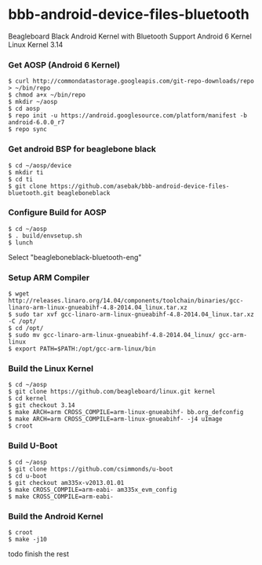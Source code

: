 # bbb-android-device-files-bluetooth

Beagleboard Black Android Kernel with Bluetooth Support
Android 6 Kernel
Linux Kernel 3.14

### Get AOSP (Android 6 Kernel)
```
$ curl http://commondatastorage.googleapis.com/git-repo-downloads/repo > ~/bin/repo 
$ chmod a+x ~/bin/repo
$ mkdir ~/aosp
$ cd aosp
$ repo init -u https://android.googlesource.com/platform/manifest -b android-6.0.0_r7
$ repo sync
```

### Get android BSP for beaglebone black
```
$ cd ~/aosp/device
$ mkdir ti
$ cd ti
$ git clone https://github.com/asebak/bbb-android-device-files-bluetooth.git beagleboneblack
```

### Configure Build for AOSP
```
$ cd ~/aosp
$ . build/envsetup.sh
$ lunch
```

Select "beagleboneblack-bluetooth-eng"

### Setup ARM Compiler
```
$ wget http://releases.linaro.org/14.04/components/toolchain/binaries/gcc-linaro-arm-linux-gnueabihf-4.8-2014.04_linux.tar.xz
$ sudo tar xvf gcc-linaro-arm-linux-gnueabihf-4.8-2014.04_linux.tar.xz -C /opt/
$ cd /opt/
$ sudo mv gcc-linaro-arm-linux-gnueabihf-4.8-2014.04_linux/ gcc-arm-linux
$ export PATH=$PATH:/opt/gcc-arm-linux/bin
```
### Build the Linux Kernel
```
$ cd ~/aosp
$ git clone https://github.com/beagleboard/linux.git kernel
$ cd kernel
$ git checkout 3.14
$ make ARCH=arm CROSS_COMPILE=arm-linux-gnueabihf- bb.org_defconfig
$ make ARCH=arm CROSS_COMPILE=arm-linux-gnueabihf- -j4 uImage
$ croot
```
### Build U-Boot
```
$ cd ~/aosp
$ git clone https://github.com/csimmonds/u-boot
$ cd u-boot
$ git checkout am335x-v2013.01.01
$ make CROSS_COMPILE=arm-eabi- am335x_evm_config
$ make CROSS_COMPILE=arm-eabi- 
```
### Build the Android Kernel
```
$ croot
$ make -j10
```
todo finish the rest
